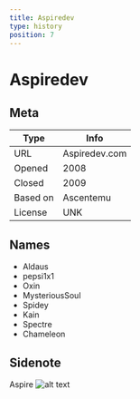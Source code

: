 ```yaml
---
title: Aspiredev
type: history
position: 7
---
```

# Aspiredev

## Meta

| Type | Info |
| ------------- | ------------- | 
| URL | Aspiredev.com | 
| Opened | 2008 | 
| Closed | 2009 | 
| Based on | Ascentemu | 
| License | UNK |

## Names
* Aldaus
* pepsi1x1
* Oxin
* MysteriousSoul
* Spidey
* Kain
* Spectre
* Chameleon
 
## Sidenote
Aspire
![alt text](/Wiki/images/history/Aspire_logo.png "Aspire logo")
